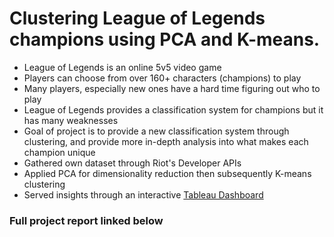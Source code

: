 # Clustering League of Legends champions using PCA and K-means.
- League of Legends is an online 5v5 video game
- Players can choose from over 160+ characters (champions) to play
- Many players, especially new ones have a hard time figuring out who to play
- League of Legends provides a classification system for champions but it has many weaknesses
- Goal of project is to provide a new classification system through clustering, and provide more in-depth analysis into what makes each champion unique
- Gathered own dataset through Riot's Developer APIs
- Applied PCA for dimensionality reduction then subsequently K-means clustering
- Served insights through an interactive [Tableau Dashboard](https://public.tableau.com/app/profile/emmanuel.kim/viz/lolclusteringdashboard/Dashboard1)

### Full project report linked below
